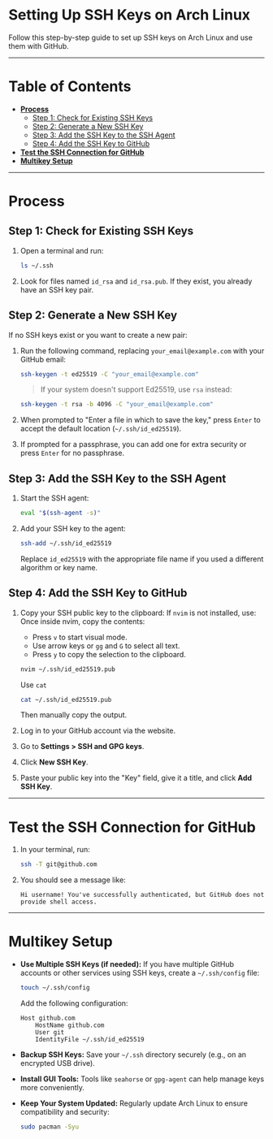 # Setting Up SSH Keys on Arch Linux

Follow this step-by-step guide to set up SSH keys on Arch Linux and use them with GitHub.

---

# **Table of Contents**
- [**Process**](#process)
  - [Step 1: Check for Existing SSH Keys](#step-1-check-for-existing-ssh-keys)
  - [Step 2: Generate a New SSH Key](#step-2-generate-a-new-ssh-key)
  - [Step 3: Add the SSH Key to the SSH Agent](#step-3-add-the-ssh-key-to-the-ssh-agent)
  - [Step 4: Add the SSH Key to GitHub](#step-4-add-the-ssh-key-to-github)
- [**Test the SSH Connection for GitHub**](#test-the-ssh-connection-for-github)
- [**Multikey Setup**](#multikey-setup)

---
# Process
## Step 1: Check for Existing SSH Keys
1. Open a terminal and run:
   ```bash
   ls ~/.ssh
   ```
2. Look for files named `id_rsa` and `id_rsa.pub`. If they exist, you already have an SSH key pair.


## Step 2: Generate a New SSH Key
If no SSH keys exist or you want to create a new pair:

1. Run the following command, replacing `your_email@example.com` with your GitHub email:
   ```bash
   ssh-keygen -t ed25519 -C "your_email@example.com"
   ```
   > If your system doesn't support Ed25519, use `rsa` instead:
   ```bash
   ssh-keygen -t rsa -b 4096 -C "your_email@example.com"
   ```

2. When prompted to "Enter a file in which to save the key," press `Enter` to accept the default location (`~/.ssh/id_ed25519`).

3. If prompted for a passphrase, you can add one for extra security or press `Enter` for no passphrase.


## Step 3: Add the SSH Key to the SSH Agent

1. Start the SSH agent:
   ```bash
   eval "$(ssh-agent -s)"
   ```
2. Add your SSH key to the agent:
   ```bash
   ssh-add ~/.ssh/id_ed25519
   ```
   Replace `id_ed25519` with the appropriate file name if you used a different algorithm or key name.


## Step 4: Add the SSH Key to GitHub


1. Copy your SSH public key to the clipboard:
   If `nvim` is not installed, use:
   Once inside nvim, copy the contents:
   - Press `v` to start visual mode.
   - Use arrow keys or `gg` and `G` to select all text.
   - Press `y` to copy the selection to the clipboard.
   ```bash
   nvim ~/.ssh/id_ed25519.pub
   ```
   
   Use `cat`
   ```bash
   cat ~/.ssh/id_ed25519.pub
   ```
   Then manually copy the output.

3. Log in to your GitHub account via the website.

4. Go to **Settings > SSH and GPG keys**.

5. Click **New SSH Key**.

6. Paste your public key into the "Key" field, give it a title, and click **Add SSH Key**.

---

# Test the SSH Connection for GitHub

1. In your terminal, run:
   ```bash
   ssh -T git@github.com
   ```
2. You should see a message like:
   ```
   Hi username! You've successfully authenticated, but GitHub does not provide shell access.
   ```

---

# Multikey Setup

- **Use Multiple SSH Keys (if needed):**
  If you have multiple GitHub accounts or other services using SSH keys, create a `~/.ssh/config` file:
  ```bash
  touch ~/.ssh/config
  ```
  Add the following configuration:
  ```text
  Host github.com
      HostName github.com
      User git
      IdentityFile ~/.ssh/id_ed25519
  ```

- **Backup SSH Keys:**
  Save your `~/.ssh` directory securely (e.g., on an encrypted USB drive).

- **Install GUI Tools:**
  Tools like `seahorse` or `gpg-agent` can help manage keys more conveniently.

- **Keep Your System Updated:**
  Regularly update Arch Linux to ensure compatibility and security:
  ```bash
  sudo pacman -Syu
  ```
